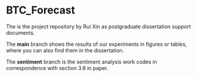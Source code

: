 # BTC_Forecast
The is the project repository by Rui Xin as postgraduate dissertation support documents.

The <b>main</b> branch shows the results of our experiments in figures or tables, where you can also find them in the dissertation.

The <b>sentiment</b> branch is the sentiment analysis work codes in correspondence with section 3.6 in paper.

